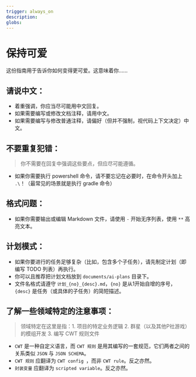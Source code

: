 ```yaml
---
trigger: always_on
description: 
globs: 
---
```


# 保持可爱

这份指南用于告诉你如何变得更可爱。这意味着你……

## 请说中文：

- 着重强调，你应当尽可能用中文回复。
- 如果需要编写或修改文档注释，请用中文。
- 如果需要编写与修改普通注释，请偏好（但并不强制，视代码上下文决定）中文。

## 不要重复犯错：

> 你不需要在回复中强调这些要点，但应尽可能遵循。

- 如果你需要执行 powershell 命令，请不要忘记在必要时，在命令开头加上 `.\`！（最常见的场景就是执行 gradle 命令）

## 格式问题：

- 如果你需要输出或编辑 Markdown 文件，请使用 `-` 开始无序列表，使用 `**` 高亮文本。

## 计划模式：

- 如果你要进行的任务足够复杂（比如，包含多个子任务），请先制定计划（即编写 TODO 列表）再执行。
- 你可以且推荐把计划文档放到 `documents/ai-plans` 目录下。
- 文件名格式请遵守 `计划_{no}_{desc}.md`，`{no}` 是从1开始自增的序号，`{desc}` 是任务（或具体的子任务）的简短描述。

## 了解一些领域特定的注意事项：

> 领域特定在这里是指：1. 项目的特定业务逻辑 2. 群星（以及其他P社游戏）的模组开发 3. 编写 CWT 规则文件

- `CWT` 是一种自定义语言，而 `CWT 规则` 是用其编写的一套规范，它们两者之间的关系类似 `JSON` 与 `JSON SCHEMA`。
- `CWT 规则` 应翻译为 `CWT config `，而非 `CWT rule`。反之亦然。
- `封装变量`  应翻译为 `scripted variable`。反之亦然。
